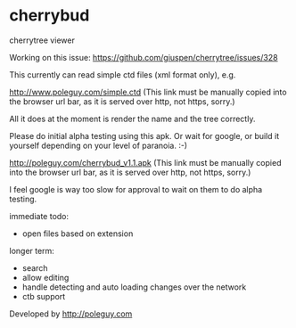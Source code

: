 # cherrybud
cherrytree viewer

Working on this issue:
https://github.com/giuspen/cherrytree/issues/328

This currently can read simple ctd files (xml format only), e.g.

http://www.poleguy.com/simple.ctd (This link must be manually copied into the browser url bar, as it is served over http, not https, sorry.)

All it does at the moment is render the name and the tree correctly.

Please do initial alpha testing using this apk. Or wait for google, or build it yourself depending on your level of paranoia. :-)

http://poleguy.com/cherrybud_v1.1.apk (This link must be manually copied into the browser url bar, as it is served over http, not https, sorry.)

I feel google is way too slow for approval to wait on them to do alpha testing.

immediate todo:
* open files based on extension

longer term:
* search
* allow editing
* handle detecting and auto loading changes over the network
* ctb support

Developed by http://poleguy.com
